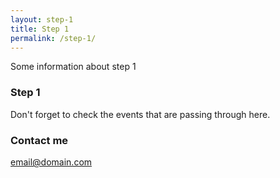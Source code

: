 ```yaml
---
layout: step-1
title: Step 1
permalink: /step-1/
---
```


Some information about step 1

### Step 1

Don't forget to check the events that are passing through here.

### Contact me

[email@domain.com](mailto:email@domain.com)
